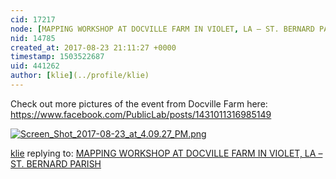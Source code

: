 ```yaml
---
cid: 17217
node: [MAPPING WORKSHOP AT DOCVILLE FARM IN VIOLET, LA – ST. BERNARD PARISH](../notes/gilbert/08-23-2017/mapping-workshop-at-docville-farm-in-violet-la-st-bernard-parish)
nid: 14785
created_at: 2017-08-23 21:11:27 +0000
timestamp: 1503522687
uid: 441262
author: [klie](../profile/klie)
---
```


Check out more pictures of the event from Docville Farm here:
https://www.facebook.com/PublicLab/posts/1431011316985149


[![Screen_Shot_2017-08-23_at_4.09.27_PM.png](https://publiclab.org/system/images/photos/000/021/405/large/Screen_Shot_2017-08-23_at_4.09.27_PM.png)](https://publiclab.org/system/images/photos/000/021/405/original/Screen_Shot_2017-08-23_at_4.09.27_PM.png)



[klie](../profile/klie) replying to: [MAPPING WORKSHOP AT DOCVILLE FARM IN VIOLET, LA – ST. BERNARD PARISH](../notes/gilbert/08-23-2017/mapping-workshop-at-docville-farm-in-violet-la-st-bernard-parish)

